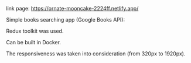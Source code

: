 link page: https://ornate-mooncake-2224ff.netlify.app/

Simple books searching app (Google Books API):

Redux toolkit was used.

Can be built in Docker.

The responsiveness was taken into consideration (from  320px to 1920px).
